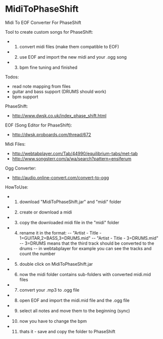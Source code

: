 MidiToPhaseShift
================

Midi To EOF Converter For PhaseShift

Tool to create custom songs for PhaseShift:
- 1. convert midi files (make them compatible to EOF)
- 2. use EOF and import the new midi and your .ogg song
- 3. bpm fine tuning and finished

Todos:
- read note mapping from files
- guitar and bass support (DRUMS should work)
- bpm support

PhaseShift:
- http://www.dwsk.co.uk/index_phase_shift.html

EOF (Song Editor for PhaseShift):
- http://dwsk.proboards.com/thread/672

Midi Files:
- http://webtabplayer.com/Tab/44990/equilibrium-tabs/met-tab
- http://www.songsterr.com/a/wa/search?pattern=ensiferum

Ogg Converter:
- http://audio.online-convert.com/convert-to-ogg

HowToUse:
- 1. download "MidiToPhaseShift.jar" and "midi" folder
- 2. create or download a midi
- 3. copy the downloaded midi file in the "midi" folder
- 4. rename it in the format:
-- "Artist - Title - 1=GUITAR,2=BASS,3=DRUMS.mid"
-- "Artist - Title - 3=DRUMS.mid"
-- 3=DRUMS means that the third track should be converted to the drums
-- in webtabplayer for example you can see the tracks and count the number
- 5. double click on MidiToPhaseShift.jar
- 6. now the midi folder contains sub-folders with converted midi.mid files
- 7. convert your .mp3 to .ogg file
- 8. open EOF and import the midi.mid file and the .ogg file
- 9. select all notes and move them to the beginning (sync)
- 10. now you have to change the bpm
- 11. thats it - save and copy the folder to PhaseShift